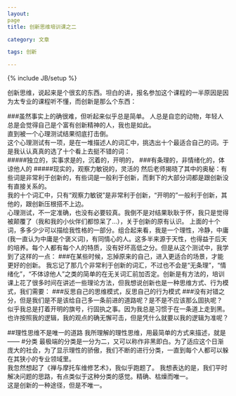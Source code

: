 ```yaml
---
layout: 
page
title: 创新思维培训课之二

category: 文章

tags: 创新

---
```



{% include JB/setup %}



创新思维，说起来是个很玄的东西。坦白的讲，报名参加这个课程的一半原因是因为太专业的课程听不懂，而创新是那么个东西：
  
###虽然事实上的确很难，但听起来似乎总是简单。
人总是自恋的动物，年轻人总是会觉得自己是个富有创新精神的人，我也是如此。   
直到被一个心理测试结果彻底打击倒。  
这个心理测试有一项，是在一堆描述人的词汇中，挑选出十个最适合自己的词。于是我认认真真的选了十个看上去挺不错的词：  
#####独立的，实事求是的，沉着的，开明的，
###有条理的，非情绪化的，体谅他人的
#####现实的，观察力敏锐的，灵活的
然后老师揭晓了其中的奥秘：有些词是非常利于创新的，有些词是一般利于创新，而剩下的大部分词都是跟创新没有直接关系的。  
我的十个词汇中，只有“观察力敏锐”是非常利于创新，“开明的”一般利于创新，其他的，跟创新压根搭不上边。  
心理测试，不一定准确，也没有必要较真。我倒不是对结果耿耿于怀，我只是觉得被颠覆了（我和我的小伙伴们都惊呆了...），关于创新的原有认识。
上面的十个词，多多少少可以描绘我性格的一部分。组合起来看，我是一个理性，冷静，中庸(我一直认为中庸是个褒义词)，有同情心的人。这多半来源于天性，也得益于后天的培养。每个人都有每个人的特质，没有好坏高低之分。但是从这个测试中，我学到了这样的一点：
###在某些时候，忘掉原来的自己，进入更适合的场景，才能更好的创新。
我忘记了那几个非常利于创新的词汇，不过也不会是“无条理”，“情绪化”，“不体谅他人”之类的简单的在无关词汇前加否定。创新是有方法的，培训课上花了很多时间在讲述一些理论方法，但我想说创新也是一种思维方式、行为模式，我们需要：
###反思自己的思维模式，反思自己的行为模式
###没有对错之分，但是我们是不是该给自己多一条前进的道路呢？是不是不应该那么固执呢？
似乎我总是打着开明的旗号，行固执之事。因为我总是习惯于在一条道上走到黑。也许按照我的逻辑，我的观点的确无懈可击，但是凭什么就要以我的逻辑为准呢？

##理性思维不是唯一的道路
我所理解的理性思维，用最简单的方式来描述，就是——
#分类
最极端的分类是一分为二，又可以称作非黑即白。为了适应这个日渐庞大的社会，为了显示理性的骄傲，我们不断的进行分类，一直到每个人都可以躲在其狭小的专业领域里。   
我忽然想起了《禅与摩托车维修艺术》，我似乎跑题了。
我想表达的是，我们平时解决问题的思路，有点类似于这种分类的感觉。精确、枯燥而唯一。  
这是创新的一种途径，但是不唯一。